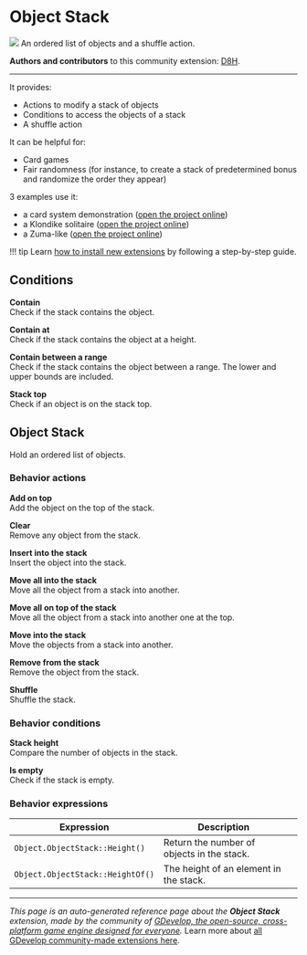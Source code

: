 # Object Stack

<img src="https://resources.gdevelop-app.com/assets/Icons/Line Hero Pack/Master/SVG/Videogames/Videogames_cards_game_solitaire_poker_blackjack_casino.svg" class="extension-icon"></img>
An ordered list of objects and a shuffle action.

**Authors and contributors** to this community extension: [D8H](https://gd.games/D8H).

---

It provides:

* Actions to modify a stack of objects
* Conditions to access the objects of a stack
* A shuffle action

It can be helpful for:

* Card games
* Fair randomness (for instance, to create a stack of predetermined bonus and randomize the order they appear)

3 examples use it:

* a card system demonstration ([open the project online](https://editor.gdevelop.io/?project=example://card-system))
* a Klondike solitaire ([open the project online](https://editor.gdevelop.io/?project=example://klondike-solitaire))
* a Zuma-like ([open the project online](https://editor.gdevelop.io/?project=example://smoothy))

!!! tip
    Learn [how to install new extensions](/gdevelop5/extensions/search) by following a step-by-step guide.

## Conditions

**Contain**  
Check if the stack contains the object.

**Contain at**  
Check if the stack contains the object at a height.

**Contain between a range**  
Check if the stack contains the object between a range. The lower and upper bounds are included.

**Stack top**  
Check if an object is on the stack top.



## Object Stack 

Hold an ordered list of objects. 

### Behavior actions

**Add on top**  
Add the object on the top of the stack.

**Clear**  
Remove any object from the stack.

**Insert into the stack**  
Insert the object into the stack.

**Move all into the stack**  
Move all the object from a stack into another.

**Move all on top of the stack**  
Move all the object from a stack into another one at the top.

**Move into the stack**  
Move the objects from a stack into another.

**Remove from the stack**  
Remove the object from the stack.

**Shuffle**  
Shuffle the stack.

### Behavior conditions

**Stack height**  
Compare the number of objects in the stack.

**Is empty**  
Check if the stack is empty.

### Behavior expressions

| Expression | Description |  |
|-----|-----|-----|
| `Object.ObjectStack::Height()` | Return the number of objects in the stack. ||
| `Object.ObjectStack::HeightOf()` | The height of an element in the stack. ||

---

*This page is an auto-generated reference page about the **Object Stack** extension, made by the community of [GDevelop, the open-source, cross-platform game engine designed for everyone](https://gdevelop.io/).* Learn more about [all GDevelop community-made extensions here](/gdevelop5/extensions).